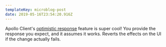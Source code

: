 ```yaml
---
templateKey: microblog-post
date: 2019-05-16T23:54:20.916Z
---
```


Apollo Client's [optimistic response](https://www.apollographql.com/docs/react/features/optimistic-ui) feature is super cool! You provide the response you expect, and it assumes it works. Reverts the effects on the UI if the change actually fails.
